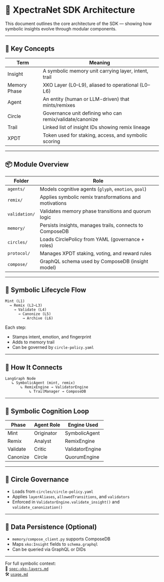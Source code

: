 # 🧱 XpectraNet SDK Architecture

This document outlines the core architecture of the SDK — showing how symbolic insights evolve through modular components.

---

## 🧠 Key Concepts

| Term               | Meaning                                                 |
|--------------------|---------------------------------------------------------|
| Insight            | A symbolic memory unit carrying layer, intent, trail    |
| Memory Phase       | XKO Layer (L0–L9), aliased to operational (L0–L6)       |
| Agent              | An entity (human or LLM-driven) that mints/remixes      |
| Circle             | Governance unit defining who can remix/validate/canonize|
| Trail              | Linked list of insight IDs showing remix lineage        |
| XPDT               | Token used for staking, access, and symbolic scoring    |

---

## 📦 Module Overview

| Folder         | Role                                 |
|----------------|--------------------------------------|
| `agents/`      | Models cognitive agents (`glyph`, `emotion`, `goal`)  
| `remix/`       | Applies symbolic remix transformations and motivations  
| `validation/`  | Validates memory phase transitions and quorum logic  
| `memory/`      | Persists insights, manages trails, connects to ComposeDB  
| `circles/`     | Loads CirclePolicy from YAML (governance + roles)  
| `protocol/`    | Manages XPDT staking, voting, and reward rules  
| `compose/`     | GraphQL schema used by ComposeDB (insight model)

---

## 🔁 Symbolic Lifecycle Flow

```text
Mint (L1) 
  → Remix (L2–L3) 
    → Validate (L4)
      → Canonize (L5) 
        → Archive (L6)
```

Each step:
- Stamps intent, emotion, and fingerprint
- Adds to memory trail
- Can be governed by `circle-policy.yaml`

---

## 🧬 How It Connects

```text
LangGraph Node
   ↳ SymbolicAgent (mint, remix)
       ↳ RemixEngine → ValidatorEngine
           ↳ TrailManager → ComposeDB
```

---

## 🧠 Symbolic Cognition Loop

| Phase      | Agent Role   | Engine Used        |
|------------|--------------|--------------------|
| Mint       | Originator   | SymbolicAgent      |
| Remix      | Analyst      | RemixEngine        |
| Validate   | Critic       | ValidatorEngine    |
| Canonize   | Circle       | QuorumEngine       |

---

## 🔐 Circle Governance

- Loads from `circles/circle-policy.yaml`
- Applies `layerAliases`, `allowedTransitions`, and `validators`
- Enforced in `ValidatorEngine.validate_insight()` and `validate_canonization()`

---

## 🔗 Data Persistence (Optional)

- `memory/compose_client.py` supports ComposeDB
- Maps `xko:Insight` fields to `schema.graphql`
- Can be queried via GraphQL or DIDs

---

For full symbolic context:  
📘 [`spec-xko-layers.md`](specs/spec-xko-layers.md)  
🛠 [`usage.md`](guides/usage.md)
